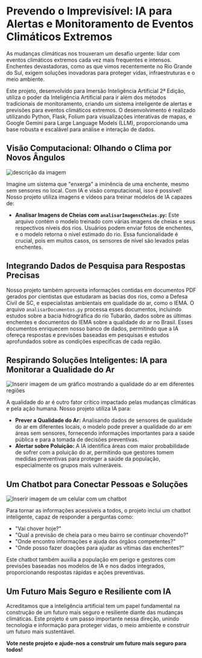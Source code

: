 # Prevendo o Imprevisível: IA para Alertas e Monitoramento de Eventos Climáticos Extremos

As mudanças climáticas nos trouxeram um desafio urgente: lidar com eventos climáticos extremos cada vez mais frequentes e intensos. Enchentes devastadoras, como as que vimos recentemente no Rio Grande do Sul, exigem soluções inovadoras para proteger vidas, infraestruturas e o meio ambiente.

Este projeto, desenvolvido para Imersão Inteligência Artificial 2ª Edição, utiliza o poder da Inteligência Artificial para ir além dos métodos tradicionais de monitoramento, criando um sistema inteligente de alertas e previsões para eventos climáticos extremos. O desenvolvimento é realizado utilizando Python, Flask, Folium para visualizações interativas de mapas, e Google Gemini para Large Language Models (LLM), proporcionando uma base robusta e escalável para análise e interação de dados.

## Visão Computacional: Olhando o Clima por Novos Ângulos

![descrição da imagem](https://inovabot.com.br/enchentes-caracteristicas-causas-e-impacto-socio-ambiental-2.jpg)

Imagine um sistema que "enxerga" a iminência de uma enchente, mesmo sem sensores no local. Com IA e visão computacional, isso é possível! Nosso projeto utiliza imagens e vídeos para treinar modelos de IA capazes de:

- **Analisar Imagens de Cheias com `analisarImagensCheias.py`:** Este arquivo contém o modelo treinado com várias imagens de cheias e seus respectivos níveis dos rios. Usuários podem enviar fotos de enchentes, e o modelo retorna o nível estimado do rio. Essa funcionalidade é crucial, pois em muitos casos, os sensores de nível são levados pelas enchentes.

## Integrando Dados de Pesquisa para Respostas Precisas

Nosso projeto também aproveita informações contidas em documentos PDF gerados por cientistas que estudaram as bacias dos rios, como a Defesa Civil de SC, e especialistas ambientais em qualidade do ar, como o IEMA. O arquivo `analisarDocumentos.py` processa esses documentos, incluindo estudos sobre a bacia hidrográfica do rio Tubarão, dados sobre as últimas enchentes e documentos do IEMA sobre a qualidade do ar no Brasil. Esses documentos enriquecem nosso banco de dados, permitindo que a IA ofereça respostas e previsões baseadas em pesquisas e estudos aprofundados sobre as condições específicas de cada região.

## Respirando Soluções Inteligentes: IA para Monitorar a Qualidade do Ar

![Inserir imagem de um gráfico mostrando a qualidade do ar em diferentes regiões](URL_DA_IMAGEM)

A qualidade do ar é outro fator crítico impactado pelas mudanças climáticas e pela ação humana. Nosso projeto utiliza IA para:

- **Prever a Qualidade do Ar:** Analisando dados de sensores de qualidade do ar em diferentes locais, o modelo pode prever a qualidade do ar em áreas sem sensores, fornecendo informações importantes para a saúde pública e para a tomada de decisões preventivas.
- **Alertar sobre Poluição:** A IA identifica áreas com maior probabilidade de sofrer com a poluição do ar, permitindo que gestores tomem medidas preventivas para proteger a saúde da população, especialmente os grupos mais vulneráveis.

## Um Chatbot para Conectar Pessoas e Soluções

![Inserir imagem de um celular com um chatbot](URL_DA_IMAGEM)

Para tornar as informações acessíveis a todos, o projeto inclui um chatbot inteligente, capaz de responder a perguntas como:

- "Vai chover hoje?"
- "Qual a previsão de cheia para o meu bairro se continuar chovendo?"
- "Onde encontro informações e ajuda dos órgãos competentes?"
- "Onde posso fazer doações para ajudar as vítimas das enchentes?"

Este chatbot também auxilia a população em perigo e gestores com previsões baseadas nos modelos de IA e nos dados integrados, proporcionando respostas rápidas e ações preventivas.

## Um Futuro Mais Seguro e Resiliente com IA

Acreditamos que a inteligência artificial tem um papel fundamental na construção de um futuro mais seguro e resiliente diante das mudanças climáticas. Este projeto é um passo importante nessa direção, unindo tecnologia e informação para proteger vidas, o meio ambiente e construir um futuro mais sustentável.

**Vote neste projeto e ajude-nos a construir um futuro mais seguro para todos!**
